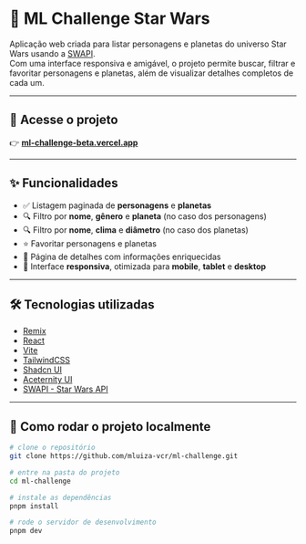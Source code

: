 # 🌌 ML Challenge Star Wars

Aplicação web criada para listar personagens e planetas do universo Star Wars usando a [SWAPI](https://swapi.dev/).  
Com uma interface responsiva e amigável, o projeto permite buscar, filtrar e favoritar personagens e planetas, além de visualizar detalhes completos de cada um.

---

## 🔗 Acesse o projeto

👉 **[ml-challenge-beta.vercel.app](https://ml-challenge-beta.vercel.app)**

---

## ✨ Funcionalidades

- ✅ Listagem paginada de **personagens** e **planetas**
- 🔍 Filtro por **nome**,  **gênero** e **planeta** (no caso dos personagens)
- 🔍 Filtro por **nome**,  **clima** e **diâmetro** (no caso dos planetas)
- ⭐ Favoritar personagens e planetas
- 📄 Página de detalhes com informações enriquecidas
- 📱 Interface **responsiva**, otimizada para **mobile**, **tablet** e **desktop**

---

## 🛠️ Tecnologias utilizadas

- [Remix](https://remix.run/)
- [React](https://react.dev/)
- [Vite](https://vitejs.dev/)
- [TailwindCSS](https://tailwindcss.com/)
- [Shadcn UI](https://ui.shadcn.com/)
- [Aceternity UI](https://ui.aceternity.com/)
- [SWAPI - Star Wars API](https://swapi.dev/)

---

## 🚀 Como rodar o projeto localmente

```bash
# clone o repositório
git clone https://github.com/mluiza-vcr/ml-challenge.git

# entre na pasta do projeto
cd ml-challenge

# instale as dependências
pnpm install

# rode o servidor de desenvolvimento
pnpm dev